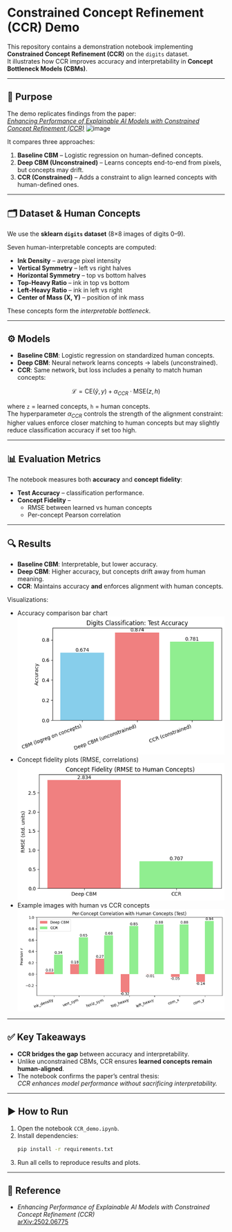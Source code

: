 # Constrained Concept Refinement (CCR) Demo

This repository contains a demonstration notebook implementing **Constrained Concept Refinement (CCR)** on the `digits` dataset.  
It illustrates how CCR improves accuracy and interpretability in **Concept Bottleneck Models (CBMs)**.

---

## 📌 Purpose
The demo replicates findings from the paper:  
[*Enhancing Performance of Explainable AI Models with Constrained Concept Refinement (CCR)*](https://arxiv.org/pdf/2502.06775)
<img width="1036" height="432" alt="image" src="https://github.com/user-attachments/assets/169102db-c4f8-4e99-8538-4be1bd1780f5" />

It compares three approaches:
1. **Baseline CBM** – Logistic regression on human-defined concepts.  
2. **Deep CBM (Unconstrained)** – Learns concepts end-to-end from pixels, but concepts may drift.  
3. **CCR (Constrained)** – Adds a constraint to align learned concepts with human-defined ones.

---

## 🗂 Dataset & Human Concepts
We use the **sklearn `digits` dataset** (8×8 images of digits 0–9).

Seven human-interpretable concepts are computed:
- **Ink Density** – average pixel intensity  
- **Vertical Symmetry** – left vs right halves  
- **Horizontal Symmetry** – top vs bottom halves  
- **Top-Heavy Ratio** – ink in top vs bottom  
- **Left-Heavy Ratio** – ink in left vs right  
- **Center of Mass (X, Y)** – position of ink mass  

These concepts form the *interpretable bottleneck*.

---

## ⚙️ Models
- **Baseline CBM**: Logistic regression on standardized human concepts.  
- **Deep CBM**: Neural network learns concepts → labels (unconstrained).  
- **CCR**: Same network, but loss includes a penalty to match human concepts:

$$\mathcal{L} = \text{CE}(\hat{y}, y) + \alpha_{CCR} \cdot \text{MSE}(z, h)$$

where `z` = learned concepts, `h` = human concepts.  
The hyperparameter $\alpha_{CCR}$ controls the strength of the alignment constraint: higher values enforce closer matching to human concepts but may slightly reduce classification accuracy if set too high.

---

## 📊 Evaluation Metrics
The notebook measures both **accuracy** and **concept fidelity**:
- **Test Accuracy** – classification performance.  
- **Concept Fidelity** –  
  - RMSE between learned vs human concepts  
  - Per-concept Pearson correlation  

---

## 🔍 Results
- **Baseline CBM**: Interpretable, but lower accuracy.  
- **Deep CBM**: Higher accuracy, but concepts drift away from human meaning.  
- **CCR**: Maintains accuracy **and** enforces alignment with human concepts.  

Visualizations:
- Accuracy comparison bar chart  
  ![Accuracy Comparison](assets/accuracy_comparison.png)
- Concept fidelity plots (RMSE, correlations)  
  ![Concept Fidelity RMSE](assets/concept_fidelity_rmse.png)  
- Example images with human vs CCR concepts  
  ![Per-Concept Correlations](assets/per_concept_correlations.png)


---

## ✅ Key Takeaways
- **CCR bridges the gap** between accuracy and interpretability.  
- Unlike unconstrained CBMs, CCR ensures **learned concepts remain human-aligned**.  
- The notebook confirms the paper’s central thesis:  
  *CCR enhances model performance without sacrificing interpretability.*

---

## ▶️ How to Run
1. Open the notebook `CCR_demo.ipynb`.  
2. Install dependencies:
   ```bash
   pip install -r requirements.txt
   ```
3. Run all cells to reproduce results and plots.

---

## 📖 Reference
- *Enhancing Performance of Explainable AI Models with Constrained Concept Refinement (CCR)*  
  [arXiv:2502.06775](https://arxiv.org/pdf/2502.06775)
